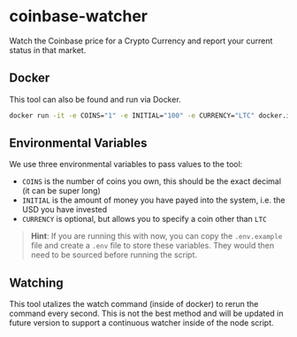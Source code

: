 # coinbase-watcher
Watch the Coinbase price for a Crypto Currency and report your current status in that market.

## Docker

This tool can also be found and run via Docker.
``` bash
docker run -it -e COINS="1" -e INITIAL="100" -e CURRENCY="LTC" docker.io/alexbbt/coinbase-watcher
```

## Environmental Variables

We use three environmental variables to pass values to the tool:

- `COINS` is the number of coins you own, this should be the exact decimal (it can be super long)
- `INITIAL` is the amount of money you have payed into the system, i.e. the USD you have invested
- `CURRENCY` is optional, but allows you to specify a coin other than `LTC`

> **Hint**: If you are running this with now, you can copy the `.env.example` file and create a `.env` file to store these variables. They would then need to be sourced before running the script.

## Watching

This tool utalizes the watch command (inside of docker) to rerun the command every second. This is not the best method and will be updated in future version to support a continuous watcher inside of the node script.
